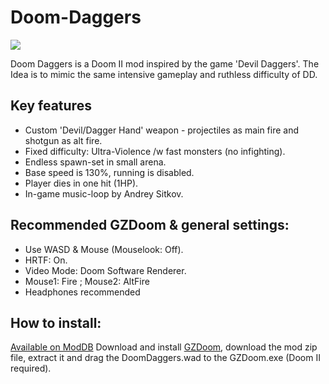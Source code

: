 # Doom-Daggers
<img src="https://i.imgur.com/eb3ehlu.png">

Doom Daggers is a Doom II mod inspired by the game 'Devil Daggers'.
The Idea is to mimic the same intensive gameplay and ruthless difficulty of DD.

## Key features

* Custom 'Devil/Dagger Hand' weapon - projectiles as main fire and shotgun as alt fire.
* Fixed difficulty: Ultra-Violence /w fast monsters (no infighting).
* Endless spawn-set in small arena.
* Base speed is 130%, running is disabled.
* Player dies in one hit (1HP).
* In-game music-loop by Andrey Sitkov.

## Recommended GZDoom & general settings:

* Use WASD & Mouse (Mouselook: Off).
* HRTF: On.
* Video Mode: Doom Software Renderer.
* Mouse1: Fire ; Mouse2: AltFire
* Headphones recommended

## How to install:

[Available on ModDB](https://www.moddb.com/mods/doom-daggers)
Download and install [GZDoom](https://github.com/ZDoom/gzdoom), download the mod zip file, extract it and drag the DoomDaggers.wad to the GZDoom.exe (Doom II required).
